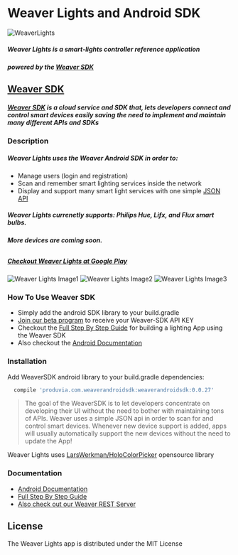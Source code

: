 # Weaver Lights and Android SDK
![WeaverLights](http://www.weavingthings.com/technical_docs/smartlights_walkthrough/images/produvia_man_home.png)
##### Weaver Lights is a smart-lights controller reference application
##### powered by the [Weaver SDK]

## 
## [Weaver SDK]
##### [Weaver SDK] is a cloud service and SDK that, lets developers connect and control smart devices easily saving the need to implement and maintain many different APIs and SDKs
###
### Description
##### Weaver Lights uses the Weaver Android SDK in order to:
  - Manage users (login and registration)
  - Scan and remember smart lighting services inside the network
  - Display and support many smart light services with one simple [JSON API]
   
##### Weaver Lights currenetly supports: Philips Hue, Lifx, and Flux smart bulbs. 
##### More devices are coming soon.
##

##### [Checkout Weaver Lights at Google Play] 
![Weaver Lights Image1](https://lh3.googleusercontent.com/1DOkB1oYLbqPWClV2OjoA6jZ8B9V7S4g1ibXE9MH5LmESOruCtJzwEHeWsuZg5NHkVI7=h310-rw) ![Weaver Lights Image2](https://lh3.googleusercontent.com/KYhRgqH_wiw7n5E7KS_vkXS-5PzrzbkJnMMj7Aqe6yjEusmzgDtq8uPf2n1WMRmK5Jql=h310-rw) ![Weaver Lights Image3](https://lh3.googleusercontent.com/nJanFq_JtE0qI_XiT8y9AAbzZ6Xjh8Mz-Bh1-ILc2q6bauokf_dJ5mdbY7SyZdikZuwa=h310-rw) 

### How To Use Weaver SDK
- Simply add the android SDK library to your build.gradle
- [Join our beta program] to receive your Weaver-SDK API KEY
- Checkout the [Full Step By Step Guide] for building a lighting App using the Weaver SDK
- Also checkout the [Android Documentation]


### Installation

Add WeaverSDK android library to your build.gradle dependencies:

```sh
  compile 'produvia.com.weaverandroidsdk:weaverandroidsdk:0.0.27'
```
> The goal of the WeaverSDK is to let developers concentrate on developing their UI without the need to bother with maintaining tons of APIs.
> Weaver uses a simple JSON api in order to scan for and control smart devices.
> Whenever new device support is added, apps will usually automatically support the new devices without the need to update the App!

Weaver Lights uses [LarsWerkman/HoloColorPicker] opensource library



### Documentation
- [Android Documentation]
- [Full Step By Step Guide]
- [Also check out our Weaver REST Server]


License
----

The Weaver Lights app is distributed under the MIT License



   [Full Step By Step Guide]: <http://www.weavingthings.com/technical_docs/smartlights_walkthrough/>
   [JSON API]: <http://weavingthings.com/weaver-sdk-reference/>
   [Join our beta program]: <https://produvia-net.com/developers>
   [Android Documentation]: <http://weavingthings.com/weaver-sdk-reference/>
   [Weaver SDK]: <http://weavingthings.com>
   [Checkout Weaver Lights at Google Play]: <https://play.google.com/store/apps/details?id=produvia.com.lights&hl=en>
   [LarsWerkman/HoloColorPicker]: <https://github.com/LarsWerkman/HoloColorPicker>
   [Also check out our Weaver REST Server]: <https://github.com/Produvia-Weaver/WeaverRest>
   
